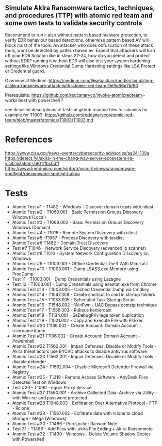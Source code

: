 ## Simulate Akira Ransomware tactics, techniques, and procedures (TTP) with atomic red team and some own tests to validate security controls

 Recommend to run it also without pattern based malware protection, to verify EDR behaviour based detections, otherwise pattern based AV will block most of the tools. An attacker who does obfuscation of these attack tools, wont be detected by pattern based av.
 Expect that attackers will turn off your EDR Solution like in steps 22-24, how do you detect and protect without EDR? running it without EDR will also test your system hardening settings like Windows Credential Dump Hardening settings like LSA Protect or Credential guard. 

Overview at Medium: https://medium.com/@sebastian.kandler/simulating-a-akira-ransomware-attack-with-atomic-red-team-9e9d66e7bf60

 Prerequisite: https://github.com/redcanaryco/invoke-atomicredteam - works best with powershell 7


 see detailled descriptions of tests at github readme files for atomics for example for T1003: https://github.com/redcanaryco/atomic-red-team/blob/master/atomics/T1003/T1003.md

# References
 https://www.cisa.gov/news-events/cybersecurity-advisories/aa24-109a
 https://detect.fyi/akira-in-the-chang-way-server-ecosystem-re-vicitimization-a9011fbc6dff
 https://www.trendmicro.com/vinfo/tr/security/news/ransomware-spotlight/ransomware-spotlight-akira



# Tests
- Atomic Test #1 - T1482 - Windows - Discover domain trusts with nltest
- Atomic Test #2 - T1069.001 - Basic Permission Groups Discovery Windows (Local)
- Atomic Test #3 - T1069.002 - Basic Permission Groups Discovery Windows (Domain)
- Atomic Test #4 - T1018 - Remote System Discovery with nltest
- Atomic Test #5 -T1057 - Process Discovery with tasklist
- Atomic Test #6 T1482 - Domain Trust Discovery
-  Test #7 T1046 - Network Service Discovery (advanced ip scanner)
- Atomic Test #8 T1016 - System Network Configuration Discovery on Windows
- Atomic Test #9 - T1003.001 - Offline Credential Theft With Mimikatz
- Atomic Test #10 - T1003.001 - Dump LSASS.exe Memory using ProcDump
- Test 11 - T1003.001 - Dump Credentials using Lazagne
- Test 12 - T1003.001 - Dump Credentials using esentutl.exe from Chrome 
- Atomic Test #13 - T1003.005 - Cached Credential Dump via Cmdkey
- Atomic Test #14 - T1547.009 - Create shortcut to cmd in startup folders
- Atomic Test #15 - T1053.005 - Scheduled Task Startup Script
- Atomic Test #16 - T1548.002 - WinPwn - UAC Bypass ccmstp technique
- Atomic Test #17 - T1558.003 - Rubeus kerberoast
- Atomic Test #18 - T1134.001 - SeDebugPrivilege token duplication
- Atomic Test #19 - T1021.002 - Copy and Execute File with PsExec
- Atomic Test #20 T1136.002 - Create Account: Domain Account - Username itadm
- Atomic Test #21 T1136.002 - Create Account: Domain Account - Powershell
- Atomic Test #22 T1562.001 - Impair Defenses: Disable or Modify Tools - Akira threat actors use BYOVD attacks to disable antivirus software
- Atomic Test #23 T1562.001 - Impair Defenses: Disable or Modify Tools - disable defender
- Atomic Test #24 - T1562.004 - Disable Microsoft Defender Firewall via Registry
- Atomic Test #25 - T1219 - Remote Access Software - AnyDesk Files Detected Test on Windows
- Test #26 - T1090 - ngrok Proxy Service
- Atomic Test #27 T1560.001 - Archive Collected Data: Archive via Utility - with Win-rar and password protected
- Atomic Test #28 T1048.003 - Exfiltration Over Alternative Protocol - FTP - Rclone
- Atomic Test #29 - T1567.002 - Exfiltrate data with rclone to cloud Storage - Mega (Windows)
- Atomic Test #30 - T1486 - PureLocker Ransom Note
- Test 31 - T1486 - Add Files with .akira File Ending + Akira Ransomnote
- Atomic Test #32 - T1490 - Windows - Delete Volume Shadow Copies with Powershell
